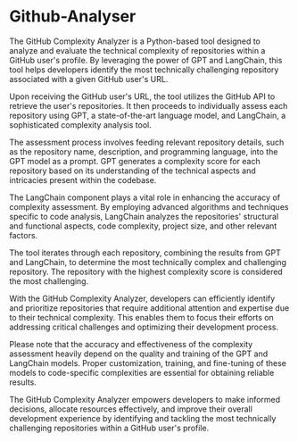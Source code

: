 # Github-Analyser
The GitHub Complexity Analyzer is a Python-based tool designed to analyze and evaluate the technical complexity of repositories within a GitHub user's profile. By leveraging the power of GPT and LangChain, this tool helps developers identify the most technically challenging repository associated with a given GitHub user's URL.

Upon receiving the GitHub user's URL, the tool utilizes the GitHub API to retrieve the user's repositories. It then proceeds to individually assess each repository using GPT, a state-of-the-art language model, and LangChain, a sophisticated complexity analysis tool.

The assessment process involves feeding relevant repository details, such as the repository name, description, and programming language, into the GPT model as a prompt. GPT generates a complexity score for each repository based on its understanding of the technical aspects and intricacies present within the codebase.

The LangChain component plays a vital role in enhancing the accuracy of complexity assessment. By employing advanced algorithms and techniques specific to code analysis, LangChain analyzes the repositories' structural and functional aspects, code complexity, project size, and other relevant factors.

The tool iterates through each repository, combining the results from GPT and LangChain, to determine the most technically complex and challenging repository. The repository with the highest complexity score is considered the most challenging.

With the GitHub Complexity Analyzer, developers can efficiently identify and prioritize repositories that require additional attention and expertise due to their technical complexity. This enables them to focus their efforts on addressing critical challenges and optimizing their development process.

Please note that the accuracy and effectiveness of the complexity assessment heavily depend on the quality and training of the GPT and LangChain models. Proper customization, training, and fine-tuning of these models to code-specific complexities are essential for obtaining reliable results.

The GitHub Complexity Analyzer empowers developers to make informed decisions, allocate resources effectively, and improve their overall development experience by identifying and tackling the most technically challenging repositories within a GitHub user's profile.

